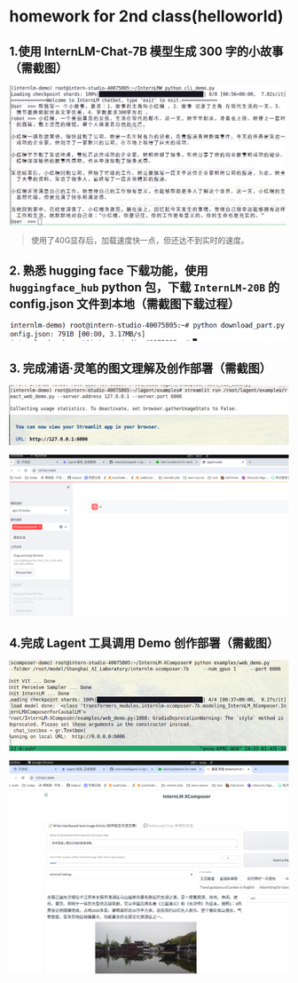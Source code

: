 # homework for 2nd class(helloworld)

## 1.使用 InternLM-Chat-7B 模型生成 300 字的小故事（需截图）

![](./imgs/redhat.png)

> 使用了40G显存后，加载速度快一点，但还达不到实时的速度。

## 2. 熟悉 hugging face 下载功能，使用 `huggingface_hub` python 包，下载 `InternLM-20B` 的 config.json 文件到本地（需截图下载过程）

![](./imgs/huggingface.png)

## 3. 完成浦语·灵笔的图文理解及创作部署（需截图）

![](./imgs/lagent-1.png)

![](./imgs/lagent-2.png)

## 4.完成 Lagent 工具调用 Demo 创作部署（需截图）

![](./imgs/xcomposer.png)

![](./imgs/xcomposer-2.png)
